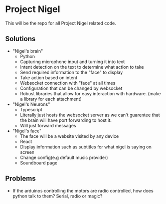 # Project Nigel

This will be the repo for all Project Nigel related code.

## Solutions
 - "Nigel's brain"
    - Python
    - Capturing microphone input and turning it into text
    - Intent detection on the text to determine what action to take
    - Send required information to the "face" to display
    - Take action based on intent
    - Websocket connection with "face" at all times
    - Configuration that can be changed by websocket
    - Robust libraries that allow for easy interaction with hardware. (make a library for each attachment) 
 - "Nigel's Neurons"
    - Typescript
    - Literally just hosts the websocket server as we can't guarentee that the brain will have port forwarding to host it.
    - Will just forward messages
 - "Nigel's face"
    - The face will be a website visited by any device
    - React
    - Display information such as subtitles for what nigel is saying on screen
    - Change config(e.g default music provider)
    - Soundboard page

## Problems
 - If the arduinos controlling the motors are radio controlled, how does python talk to them? Serial, radio or magic?
